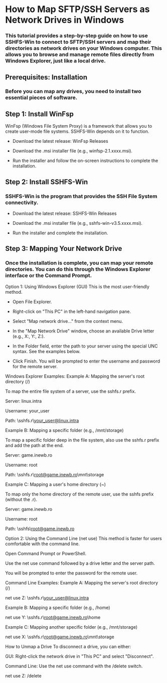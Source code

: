 # How to Map SFTP/SSH Servers as Network Drives in Windows
### This tutorial provides a step-by-step guide on how to use SSHFS-Win to connect to SFTP/SSH servers and map their directories as network drives on your Windows computer. This allows you to browse and manage remote files directly from Windows Explorer, just like a local drive.

## Prerequisites: Installation
### Before you can map any drives, you need to install two essential pieces of software.

## Step 1: Install WinFsp
WinFsp (Windows File System Proxy) is a framework that allows you to create user-mode file systems. SSHFS-Win depends on it to function.

+ Download the latest release: WinFsp Releases

+ Download the .msi installer file (e.g., winfsp-2.1.xxxx.msi).

+ Run the installer and follow the on-screen instructions to complete the installation.

## Step 2: Install SSHFS-Win
### SSHFS-Win is the program that provides the SSH File System connectivity.

+ Download the latest release: SSHFS-Win Releases

+ Download the .msi installer file (e.g., sshfs-win-v3.5.xxxx.msi).

+ Run the installer and complete the installation.

## Step 3: Mapping Your Network Drive
### Once the installation is complete, you can map your remote directories. You can do this through the Windows Explorer interface or the Command Prompt.

Option 1: Using Windows Explorer (GUI)
This is the most user-friendly method.

+ Open File Explorer.

+ Right-click on "This PC" in the left-hand navigation pane.

+ Select "Map network drive..." from the context menu.

+ In the "Map Network Drive" window, choose an available Drive letter (e.g., X:, Y:, Z:).

+ In the Folder field, enter the path to your server using the special UNC syntax. See the examples below.

+ Click Finish. You will be prompted to enter the username and password for the remote server.

Windows Explorer Examples:
Example A: Mapping the server's root directory (/)

To map the entire file system of a server, use the sshfs.r prefix.

Server: linux.intra

Username: your_user

Path: \\sshfs.r\your_user@linux.intra

Example B: Mapping a specific folder (e.g., /mnt/storage)

To map a specific folder deep in the file system, also use the sshfs.r prefix and add the path at the end.

Server: game.inewb.ro

Username: root

Path: \\sshfs.r\root@game.inewb.ro\mnt\storage

Example C: Mapping a user's home directory (~)

To map only the home directory of the remote user, use the sshfs prefix (without the .r).

Server: game.inewb.ro

Username: root

Path: \\sshfs\root@game.inewb.ro

Option 2: Using the Command Line (net use)
This method is faster for users comfortable with the command line.

Open Command Prompt or PowerShell.

Use the net use command followed by a drive letter and the server path.

You will be prompted to enter the password for the remote user.

Command Line Examples:
Example A: Mapping the server's root directory (/)

net use Z: \\sshfs.r\your_user@linux.intra

Example B: Mapping a specific folder (e.g., /home)

net use Y: \\sshfs.r\root@game.inewb.ro\home

Example C: Mapping another specific folder (e.g., /mnt/storage)

net use X: \\sshfs.r\root@game.inewb.ro\mnt\storage

How to Unmap a Drive
To disconnect a drive, you can either:

GUI: Right-click the network drive in "This PC" and select "Disconnect".

Command Line: Use the net use command with the /delete switch.

net use Z: /delete
